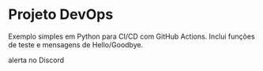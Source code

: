 # Projeto DevOps
Exemplo simples em Python para CI/CD com GitHub Actions.
Inclui funções de teste e mensagens de Hello/Goodbye.

alerta no Discord